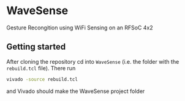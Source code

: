 # WaveSense
Gesture Recongition using WiFi Sensing on an RFSoC 4x2

## Getting started

After cloning the repository cd into `WaveSense` (i.e. the folder with the `rebuild.tcl` file). There run

```bash
vivado -source rebuild.tcl
```

and Vivado should make the WaveSense project folder

